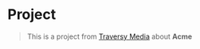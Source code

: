# Project
> This is a project from [Traversy Media](https://www.youtube.com/channel/UC29ju8bIPH5as8OGnQzwJyA) about **Acme**
